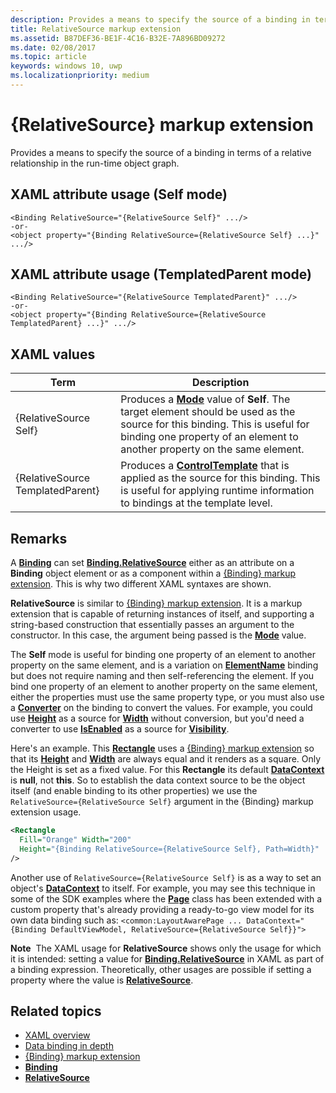 ```yaml
---
description: Provides a means to specify the source of a binding in terms of a relative relationship in the run-time object graph.
title: RelativeSource markup extension
ms.assetid: B87DEF36-BE1F-4C16-B32E-7A896BD09272
ms.date: 02/08/2017
ms.topic: article
keywords: windows 10, uwp
ms.localizationpriority: medium
---
```

# {RelativeSource} markup extension


Provides a means to specify the source of a binding in terms of a relative relationship in the run-time object graph.

## XAML attribute usage (Self mode)

``` syntax
<Binding RelativeSource="{RelativeSource Self}" .../>
-or-
<object property="{Binding RelativeSource={RelativeSource Self} ...}" .../>
```

## XAML attribute usage (TemplatedParent mode)

``` syntax
<Binding RelativeSource="{RelativeSource TemplatedParent}" .../>
-or-
<object property="{Binding RelativeSource={RelativeSource TemplatedParent} ...}" .../>
```

## XAML values

| Term | Description |
|------|-------------|
| {RelativeSource Self} | Produces a [<strong>Mode</strong>](/uwp/api/windows.ui.xaml.data.relativesource.mode) value of <strong>Self</strong>. The target element should be used as the source for this binding. This is useful for binding one property of an element to another property on the same element. |
| {RelativeSource TemplatedParent} | Produces a [<strong>ControlTemplate</strong>](/uwp/api/Windows.UI.Xaml.Controls.ControlTemplate) that is applied as the source for this binding. This is useful for applying runtime information to bindings at the template level. | 

## Remarks

A [**Binding**](/uwp/api/Windows.UI.Xaml.Data.Binding) can set [**Binding.RelativeSource**](/uwp/api/windows.ui.xaml.data.binding.relativesource) either as an attribute on a **Binding** object element or as a component within a [{Binding} markup extension](binding-markup-extension.md). This is why two different XAML syntaxes are shown.

**RelativeSource** is similar to [{Binding} markup extension](binding-markup-extension.md).  It is a markup extension that is capable of returning instances of itself, and supporting a string-based construction that essentially passes an argument to the constructor. In this case, the argument being passed is the [**Mode**](/uwp/api/windows.ui.xaml.data.relativesource.mode) value.

The **Self** mode is useful for binding one property of an element to another property on the same element, and is a variation on [**ElementName**](/uwp/api/windows.ui.xaml.data.binding.elementname) binding but does not require naming and then self-referencing the element. If you bind one property of an element to another property on the same element, either the properties must use the same property type, or you must also use a [**Converter**](/uwp/api/windows.ui.xaml.data.binding.converter) on the binding to convert the values. For example, you could use [**Height**](/uwp/api/Windows.UI.Xaml.FrameworkElement.Height) as a source for [**Width**](/uwp/api/Windows.UI.Xaml.FrameworkElement.Width) without conversion, but you'd need a converter to use [**IsEnabled**](/uwp/api/windows.ui.xaml.controls.control.isenabled) as a source for [**Visibility**](/uwp/api/Windows.UI.Xaml.Visibility).

Here's an example. This [**Rectangle**](/uwp/api/Windows.UI.Xaml.Shapes.Rectangle) uses a [{Binding} markup extension](binding-markup-extension.md) so that its [**Height**](/uwp/api/Windows.UI.Xaml.FrameworkElement.Height) and [**Width**](/uwp/api/Windows.UI.Xaml.FrameworkElement.Width) are always equal and it renders as a square. Only the Height is set as a fixed value. For this **Rectangle** its default [**DataContext**](/uwp/api/windows.ui.xaml.frameworkelement.datacontext) is **null**, not **this**. So to establish the data context source to be the object itself (and enable binding to its other properties) we use the `RelativeSource={RelativeSource Self}` argument in the {Binding} markup extension usage.

```XML
<Rectangle
  Fill="Orange" Width="200"
  Height="{Binding RelativeSource={RelativeSource Self}, Path=Width}"
/>
```

Another use of `RelativeSource={RelativeSource Self}` is as a way to set an object's [**DataContext**](/uwp/api/windows.ui.xaml.frameworkelement.datacontext) to itself.  For example, you may see this technique in some of the SDK examples where the [**Page**](/uwp/api/Windows.UI.Xaml.Controls.Page) class has been extended with a custom property that's already providing a ready-to-go view model for its own data binding such as: `<common:LayoutAwarePage ... DataContext="{Binding DefaultViewModel, RelativeSource={RelativeSource Self}}">`

**Note**  The XAML usage for **RelativeSource** shows only the usage for which it is intended: setting a value for [**Binding.RelativeSource**](/uwp/api/windows.ui.xaml.data.binding.relativesource) in XAML as part of a binding expression. Theoretically, other usages are possible if setting a property where the value is [**RelativeSource**](/uwp/api/Windows.UI.Xaml.Data.RelativeSource).

## Related topics

* [XAML overview](xaml-overview.md)
* [Data binding in depth](../data-binding/data-binding-in-depth.md)
* [{Binding} markup extension](binding-markup-extension.md)
* [**Binding**](/uwp/api/Windows.UI.Xaml.Data.Binding)
* [**RelativeSource**](/uwp/api/Windows.UI.Xaml.Data.RelativeSource)
